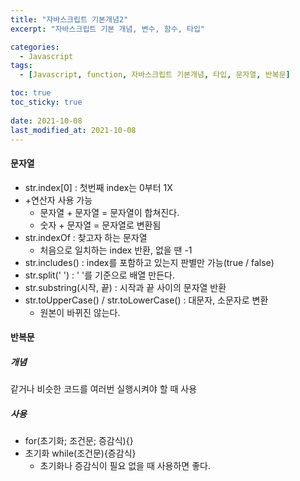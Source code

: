 ```yaml
---
title: "자바스크립트 기본개념2"
excerpt: "자바스크립트 기본 개념, 변수, 함수, 타입"

categories:
  - Javascript
tags:
  - [Javascript, function, 자바스크립트 기본개념, 타입, 문자열, 반복문]

toc: true
toc_sticky: true
 
date: 2021-10-08
last_modified_at: 2021-10-08
---
```

#### 문자열
* str.index[0] : 첫번째 index는 0부터 1X
* +연산자 사용 가능
  * 문자열 + 문자열 = 문자열이 합쳐진다.
  * 숫자 + 문자열 = 문자열로 변환됨
* str.indexOf : 찾고자 하는 문자열
  * 처음으로 일치하는 index 반환, 없을 땐 -1
* str.includes() : index를 포함하고 있는지 판별만 가능(true / false)
* str.split(' ') : ' '를 기준으로 배열 만든다.
* str.substring(시작, 끝) : 시작과 끝 사이의 문자열 반환
* str.toUpperCase() / str.toLowerCase() : 대문자, 소문자로 변환
  * 원본이 바뀌진 않는다.

#### 반복문
##### 개념
같거나 비슷한 코드를 여러번 실행시켜야 할 때 사용

##### 사용
* for(초기화; 조건문; 증감식){}
* 초기화 while(조건문){증감식}
  * 초기화나 증감식이 필요 없을 때 사용하면 좋다.